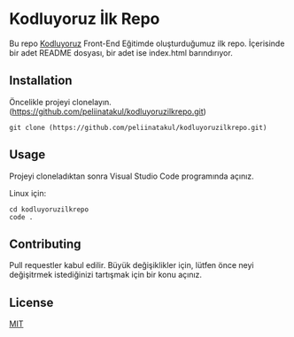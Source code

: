 # Kodluyoruz İlk Repo

Bu repo [Kodluyoruz](https://www.kodluyoruz.org/) Front-End Eğitimde oluşturduğumuz ilk repo. İçerisinde bir adet README dosyası, bir adet ise index.html barındırıyor. 



##  Installation

Öncelikle projeyi clonelayın. (https://github.com/peliinatakul/kodluyoruzilkrepo.git)

```
git clone (https://github.com/peliinatakul/kodluyoruzilkrepo.git)
```

## Usage

Projeyi cloneladıktan sonra Visual Studio Code programında açınız. 

Linux için:

```
cd kodluyoruzilkrepo
code . 
```

## Contributing 

Pull requestler kabul edilir. Büyük değişiklikler için, lütfen önce neyi değişitrmek istediğinizi tartışmak için bir konu açınız.

## License 

[MIT](https://choosealicense.com/licenses/mit/)







